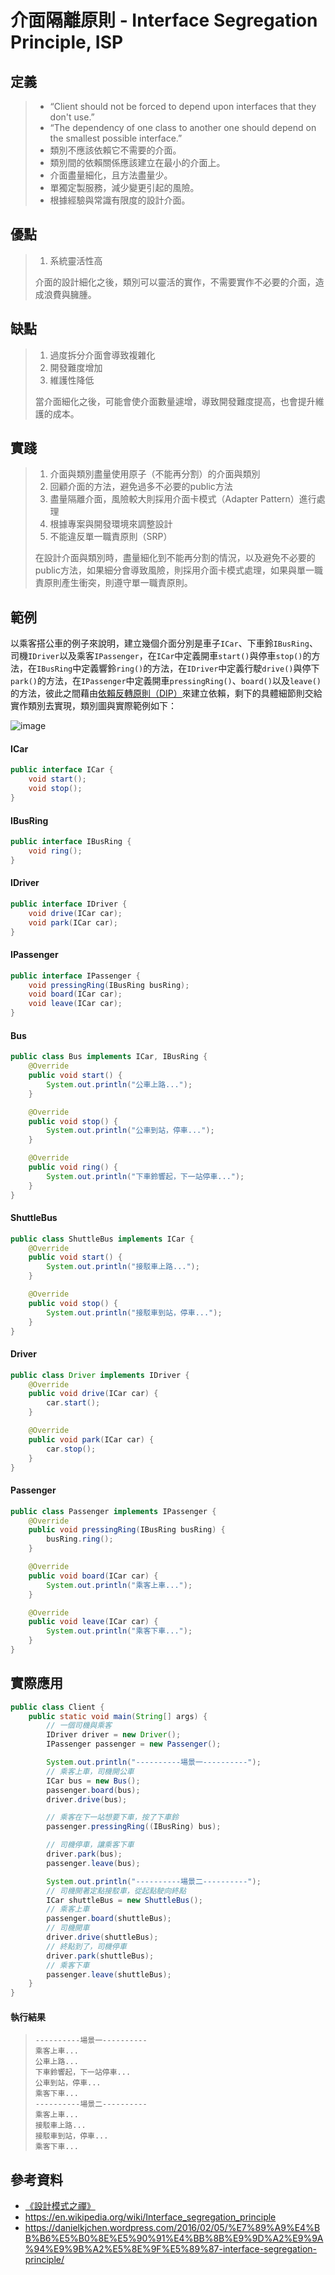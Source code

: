 # 介面隔離原則 - Interface Segregation Principle, ISP
## 定義
> - “Client should not be forced to depend upon interfaces that they don't use.”
> - “The dependency of one class to another one should depend on the smallest possible interface.”
> - 類別不應該依賴它不需要的介面。
> - 類別間的依賴關係應該建立在最小的介面上。
> - 介面盡量細化，且方法盡量少。
> - 單獨定製服務，減少變更引起的風險。
> - 根據經驗與常識有限度的設計介面。

## 優點
> 1. 系統靈活性高
> 
> 介面的設計細化之後，類別可以靈活的實作，不需要實作不必要的介面，造成浪費與臃腫。

## 缺點
> 1. 過度拆分介面會導致複雜化
> 2. 開發難度增加
> 3. 維護性降低
> 
> 當介面細化之後，可能會使介面數量遽增，導致開發難度提高，也會提升維護的成本。

## 實踐
> 1. 介面與類別盡量使用原子（不能再分割）的介面與類別
> 2. 回顧介面的方法，避免過多不必要的public方法
> 3. 盡量隔離介面，風險較大則採用介面卡模式（Adapter Pattern）進行處理
> 4. 根據專案與開發環境來調整設計
> 5. 不能違反單一職責原則（SRP）
> 
> 在設計介面與類別時，盡量細化到不能再分割的情況，以及避免不必要的public方法，如果細分會導致風險，則採用介面卡模式處理，如果與單一職責原則產生衝突，則遵守單一職責原則。

## 範例
以乘客搭公車的例子來說明，建立幾個介面分別是車子`ICar`、下車鈴`IBusRing`、司機`IDriver`以及乘客`IPassenger`，在`ICar`中定義開車`start()`與停車`stop()`的方法，在`IBusRing`中定義響鈴`ring()`的方法，在`IDriver`中定義行駛`drive()`與停下`park()`的方法，在`IPassenger`中定義開車`pressingRing()`、`board()`以及`leave()`的方法，彼此之間藉由[依賴反轉原則（DIP）](https://github.com/kaiwen180509/Design-Pattern-Practice/blob/master/SOLID/DependencyInversionPrinciple/Notes.md "依賴反轉原則（DIP）")來建立依賴，剩下的具體細節則交給實作類別去實現，類別圖與實際範例如下：

![image](https://raw.githubusercontent.com/kaiwen180509/Design-Pattern-Practice/master/SOLID/Picture/ISPClassPicture.png)

#### ICar
```java
public interface ICar {
    void start();
    void stop();
}
```
#### IBusRing
```java
public interface IBusRing {
    void ring();
}
```
#### IDriver
```java
public interface IDriver {
    void drive(ICar car);
    void park(ICar car);
}
```
#### IPassenger
```java
public interface IPassenger {
    void pressingRing(IBusRing busRing);
    void board(ICar car);
    void leave(ICar car);
}
```
#### Bus
```java
public class Bus implements ICar, IBusRing {
    @Override
    public void start() {
        System.out.println("公車上路...");
    }

    @Override
    public void stop() {
        System.out.println("公車到站，停車...");
    }

    @Override
    public void ring() {
        System.out.println("下車鈴響起，下一站停車...");
    }
}
```
#### ShuttleBus
```java
public class ShuttleBus implements ICar {
    @Override
    public void start() {
        System.out.println("接駁車上路...");
    }

    @Override
    public void stop() {
        System.out.println("接駁車到站，停車...");
    }
}
```
#### Driver
```java
public class Driver implements IDriver {
    @Override
    public void drive(ICar car) {
        car.start();
    }

    @Override
    public void park(ICar car) {
        car.stop();
    }
}
```
#### Passenger
```java
public class Passenger implements IPassenger {
    @Override
    public void pressingRing(IBusRing busRing) {
        busRing.ring();
    }

    @Override
    public void board(ICar car) {
        System.out.println("乘客上車...");
    }

    @Override
    public void leave(ICar car) {
        System.out.println("乘客下車...");
    }
}
```
## 實際應用
```java
public class Client {
    public static void main(String[] args) {
        // 一個司機與乘客
        IDriver driver = new Driver();
        IPassenger passenger = new Passenger();

        System.out.println("----------場景一----------");
        // 乘客上車，司機開公車
        ICar bus = new Bus();
        passenger.board(bus);
        driver.drive(bus);

        // 乘客在下一站想要下車，按了下車鈴
        passenger.pressingRing((IBusRing) bus);

        // 司機停車，讓乘客下車
        driver.park(bus);
        passenger.leave(bus);

        System.out.println("----------場景二----------");
        // 司機開著定點接駁車，從起點駛向終點
        ICar shuttleBus = new ShuttleBus();
        // 乘客上車
        passenger.board(shuttleBus);
        // 司機開車
        driver.drive(shuttleBus);
        // 終點到了，司機停車
        driver.park(shuttleBus);
        // 乘客下車
        passenger.leave(shuttleBus);
    }
}
```
#### 執行結果
>     ----------場景一----------
>     乘客上車...
>     公車上路...
>     下車鈴響起，下一站停車...
>     公車到站，停車...
>     乘客下車...
>     ----------場景二----------
>     乘客上車...
>     接駁車上路...
>     接駁車到站，停車...
>     乘客下車...

## 參考資料
 - [《設計模式之禪》](http://www.books.com.tw/products/CN11096287 "《設計模式之禪》")
 - https://en.wikipedia.org/wiki/Interface_segregation_principle
 - https://danielkjchen.wordpress.com/2016/02/05/%E7%89%A9%E4%BB%B6%E5%B0%8E%E5%90%91%E4%BB%8B%E9%9D%A2%E9%9A%94%E9%9B%A2%E5%8E%9F%E5%89%87-interface-segregation-principle/